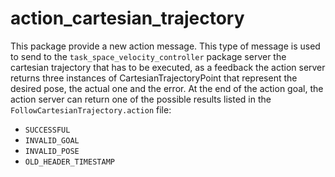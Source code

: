 # action_cartesian_trajectory

This package provide a new action message. This type of message is used to send to the 
`task_space_velocity_controller` package server the cartesian trajectory that has to be executed, as a feedback the action server returns three instances of CartesianTrajectoryPoint 
that represent the desired pose, the actual one and the error. At the end of the action goal, the action server can return one of the possible results listed in the `FollowCartesianTrajectory.action` file:
- `SUCCESSFUL`
- `INVALID_GOAL`
- `INVALID_POSE`
- `OLD_HEADER_TIMESTAMP`